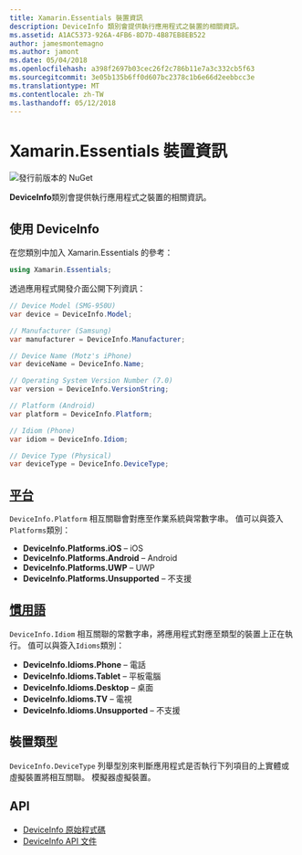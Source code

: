 ```yaml
---
title: Xamarin.Essentials 裝置資訊
description: DeviceInfo 類別會提供執行應用程式之裝置的相關資訊。
ms.assetid: A1AC5373-926A-4FB6-8D7D-4B87EB8EB522
author: jamesmontemagno
ms.author: jamont
ms.date: 05/04/2018
ms.openlocfilehash: a398f2697b03cec26f2c786b11e7a3c332cb5f63
ms.sourcegitcommit: 3e05b135b6ff0d607bc2378c1b6e66d2eebbcc3e
ms.translationtype: MT
ms.contentlocale: zh-TW
ms.lasthandoff: 05/12/2018
---
```

# <a name="xamarinessentials-device-information"></a>Xamarin.Essentials 裝置資訊

![發行前版本的 NuGet](~/media/shared/pre-release.png)

**DeviceInfo**類別會提供執行應用程式之裝置的相關資訊。

## <a name="using-deviceinfo"></a>使用 DeviceInfo

在您類別中加入 Xamarin.Essentials 的參考：

```csharp
using Xamarin.Essentials;
```

透過應用程式開發介面公開下列資訊：

```csharp
// Device Model (SMG-950U)
var device = DeviceInfo.Model;

// Manufacturer (Samsung)
var manufacturer = DeviceInfo.Manufacturer;

// Device Name (Motz's iPhone)
var deviceName = DeviceInfo.Name;

// Operating System Version Number (7.0)
var version = DeviceInfo.VersionString;

// Platform (Android)
var platform = DeviceInfo.Platform;

// Idiom (Phone)
var idiom = DeviceInfo.Idiom;

// Device Type (Physical)
var deviceType = DeviceInfo.DeviceType;
```

## <a name="platformsxrefxamarinessentialsdeviceinfoplatforms"></a>[平台](xref:Xamarin.Essentials.DeviceInfo.Platforms)

`DeviceInfo.Platform` 相互關聯會對應至作業系統與常數字串。 值可以與簽入`Platforms`類別：

- **DeviceInfo.Platforms.iOS** – iOS
- **DeviceInfo.Platforms.Android** – Android
- **DeviceInfo.Platforms.UWP** – UWP
- **DeviceInfo.Platforms.Unsupported** – 不支援

## <a name="idiomsxrefxamarinessentialsdeviceinfoidioms"></a>[慣用語](xref:Xamarin.Essentials.DeviceInfo.Idioms)

`DeviceInfo.Idiom` 相互關聯的常數字串，將應用程式對應至類型的裝置上正在執行。 值可以與簽入`Idioms`類別：

- **DeviceInfo.Idioms.Phone** – 電話
- **DeviceInfo.Idioms.Tablet** – 平板電腦
- **DeviceInfo.Idioms.Desktop** – 桌面
- **DeviceInfo.Idioms.TV** – 電視
- **DeviceInfo.Idioms.Unsupported** – 不支援

## <a name="device-type"></a>裝置類型

`DeviceInfo.DeviceType` 列舉型別來判斷應用程式是否執行下列項目的上實體或虛擬裝置將相互關聯。 模擬器虛擬裝置。

## <a name="api"></a>API

- [DeviceInfo 原始程式碼](https://github.com/xamarin/Essentials/tree/master/Xamarin.Essentials/DeviceInfo)
- [DeviceInfo API 文件](xref:Xamarin.Essentials.DeviceInfo)
